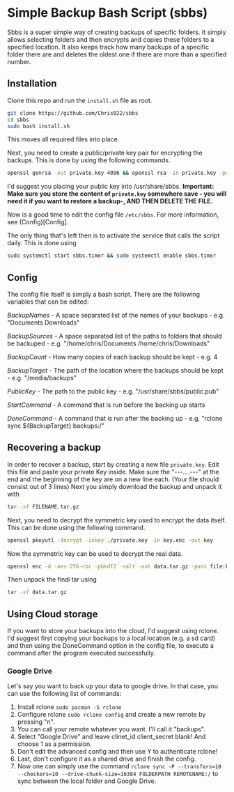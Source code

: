 # Simple Backup Bash Script (sbbs)
Sbbs is a super simple way of creating backups of specific folders. It simply allows selecting folders and then encrypts and copies these folders to a specified location. It also keeps track how many backups of a specific folder there are and deletes the oldest one if there are more than a specified number.

## Installation

Clone this repo and run the `install.sh` file as root.

```bash
git clone https://github.com/Chris022/sbbs
cd sbbs
sudo bash install.sh
```

This moves all required files into place.

Next, you need to create a public/private key pair for encrypting the backups. This is done by using the following commands. 
```bash
openssl genrsa -out private.key 4096 && openssl rsa -in private.key -pubout -out /usr/share/sbbs/public.pub
```
I'd suggest you placing your public key into /usr/share/sbbs. **Important: Make sure you store the content of `private.key` somewhere save - you will need it if you want to restore a backup-, AND THEN DELETE THE FILE.**

Now is a good time to edit the config file `/etc/sbbs`. For more information, see (Config)[Config].

The only thing that's left then is to activate the service that calls the script daily. This is done using
```bash
sudo systemctl start sbbs.timer && sudo systemctl enable sbbs.timer
```

## Config

The config file itself is simply a bash script. There are the following variables that can be edited:

*BackupNames* - A space separated list of the names of your backups - e.g. "Documents Downloads"

*BackupSources* - A space separated list of the paths to folders that should be backuped - e.g. "/home/chris/Documents /home/chris/Downloads"

*BackupCount* - How many copies of each backup should be kept - e.g. 4

*BackupTarget* - The path of the location where the backups should be kept - e.g. "/media/backups"

*PublicKey* - The path to the public key - e.g. "/usr/share/sbbs/public.pub"

*StartCommand* - A command that is run before the backing up starts

*DoneCommand* - A command that is run after the backing up - e.g. "rclone sync ${BackupTarget} backups:/"

## Recovering a backup

In order to recover a backup, start by creating a new file `private.key`.
Edit this file and paste your private Key inside. Make sure the "---....---"
at the end and the beginning of the key are on a new line each. (Your file
should consist out of 3 lines)
Next you simply download the backup and unpack it with
```bash
tar -xf FILENAME.tar.gz
```
Next, you need to decrypt the symmetric key used to encrypt the data itself.
This can be done using the following command.
```bash
openssl pkeyutl -decrypt -inkey ./private.key -in key.enc -out key
```
Now the symmetric key can be used to decrypt the real data.
```bash
openssl enc -d -aes-256-cbc -pbkdf2 -salt -out data.tar.gz -pass file:key -in file.enc
```

Then unpack the final tar using
```bash
tar -xf data.tar.gz
```

## Using Cloud storage
If you want to store your backups into the cloud, I'd suggest using rclone. I'd
suggest first copying your backups to a local location (e.g. a sd card) and
then using the DoneCommand option in the config file, to execute a command
after the program executed successfully.

### Google Drive
Let's say you want to back up your data to google drive. In that case, you can use
the following list of commands:

1) Install rclone `sudo pacman -S rclone`
2) Configure rclone `sudo rclone config` and create a new remote by pressing "n".
3) You can call your remote whatever you want. I'll call it "backups".
4) Select "Google Drive" and leave clinet\_id client\_secret blank! And choose
1 as a permission.
5) Don't edit the advanced config and then use Y to authenticate rclone!
6) Last, don't configure it as a shared drive and finish the config. 
7) Now one can simply use the command `rclone sync -P --transfers=10
--checkers=10 --drive-chunk-size=16384 FOLDERPATH REMOTENAME:/` to sync between
the local folder and Google Drive.
